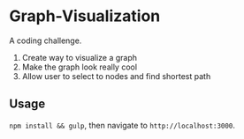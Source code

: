 # Graph-Visualization
A coding challenge.

1. Create way to visualize a graph
1. Make the graph look really cool
1. Allow user to select to nodes and find shortest path

## Usage

`npm install && gulp`, then navigate to `http://localhost:3000`.
